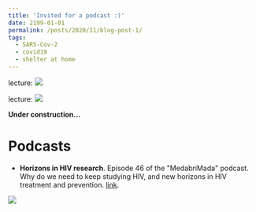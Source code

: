 ```yaml
---
title: 'Invited for a podcast :)'
date: 2199-01-01
permalink: /posts/2020/11/blog-post-1/
tags:
  - SARS-Cov-2
  - covid19
  - shelter at home
---
```



lecture:
![](/images/file-name.png)

lecture:
![](/images/file-name.png)

**Under construction...**

Podcasts
=======
  - **Horizons in HIV research**. Episode 46 of the "MedabriMada" podcast. Why do we need to keep studying HIV, and new horizons in HIV treatment and prevention. [link](https://lbscience.podbean.com/e/פרק-46-דרמירי-קרופקיןתעצרו-את/).  

![](/images/podcast-medabrimmada.png) 
